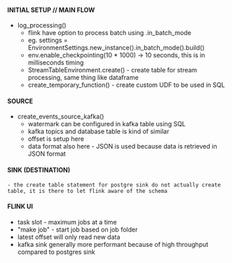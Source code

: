 

#### INITIAL SETUP // MAIN FLOW 
- log_processing()
	- flink have option to process batch using .in_batch_mode
	- eg. settings = EnvironmentSettings.new_instance().in_batch_mode().build()
	- env.enable_checkpointing(10 * 1000) -> 10 seconds, this is in milliseconds timing
	- StreamTableEnvironment.create() - create table for stream processing, same thing like dataframe
	- create_temporary_function() - create custom UDF to be used in SQL

#### SOURCE
- create_events_source_kafka()
	- watermark can be configured in kafka table using SQL
	- kafka topics and database table is kind of similar
	- offset is setup here
	- data format also here - JSON is used because data is retrieved in JSON format

#### SINK (DESTINATION)
    - the create table statement for postgre sink do not actually create table, it is there to let flink aware of the schema

#### FLINK UI
- task slot - maximum jobs at a time
- "make job" - start job based on job folder
- latest offset will only read new data
- kafka sink generally more performant because of high throughput compared to postgres sink